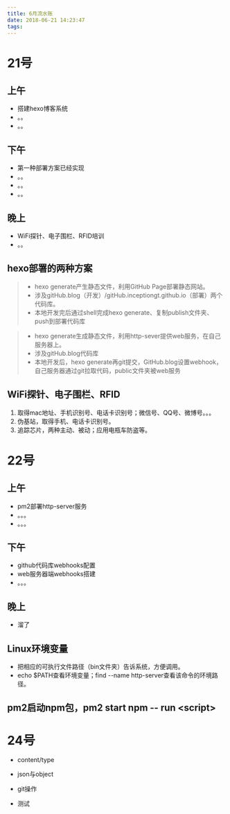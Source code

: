 ```yaml
---
title: 6月流水账
date: 2018-06-21 14:23:47
tags:
---
```

# 21号

## 上午

+ 搭建hexo博客系统
+ 。。
+ 。。

## 下午

+ 第一种部署方案已经实现
+ 。。
+ 。。
+ 。。

## 晚上

+ WiFi探针、电子围栏、RFID培训
+ 。。

## hexo部署的两种方案

> + hexo generate产生静态文件，利用GitHub Page部署静态网站。
> + 涉及gitHub.blog（开发）/gitHub.inceptiongt.github.io（部署）两个代码库。
> + 本地开发完后通过shell完成hexo generate、复制publish文件夹、push到部署代码库

> + hexo generate生成静态文件，利用http-sever提供web服务，在自己服务器上。
> + 涉及gitHub.blog代码库
> + 本地开发后，hexo generate再git提交，GitHub.blog设置webhook，自己服务器通过git拉取代码，public文件夹被web服务

## WiFi探针、电子围栏、RFID

1. 取得mac地址、手机识别号、电话卡识别号；微信号、QQ号、微博号。。。
2. 伪基站，取得手机、电话卡识别号。
3. 追踪芯片，两种主动、被动；应用电瓶车防盗等。



# 22号

## 上午
+ pm2部署http-server服务
+ 。。。
+ 。。。

## 下午
+ github代码库webhooks配置
+ web服务器端webhooks搭建
+ 。。。

## 晚上
+ 溜了

## Linux环境变量
+ 把相应的可执行文件路径（bin文件夹）告诉系统，方便调用。
+ echo $PATH查看环境变量；find --name http-server查看该命令的环境路径。

## pm2启动npm包，pm2 start npm -- run \<script\>   

# 24号

+ content/type
+ json与object
+ git操作

+ 测试